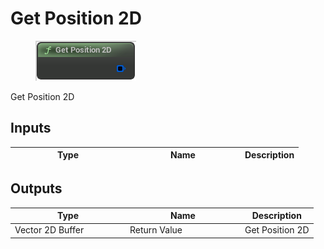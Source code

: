 # Get Position 2D

<div align="left" data-full-width="false">

<figure><img src="Get_Position_2D.png" alt=""><figcaption></figcaption></figure>

</div>

Get Position 2D

## Inputs

<table>
<thead><tr><th width="170">Type</th><th width="170">Name</th><th>Description</th></tr></thead>
<tbody>
</tbody>
</table>

## Outputs

<table>
<thead><tr><th width="170">Type</th><th width="170">Name</th><th>Description</th></tr></thead>
<tbody>
<tr><td>Vector 2D Buffer</td><td>Return Value</td><td>Get Position 2D</td></tr>
</tbody>
</table>